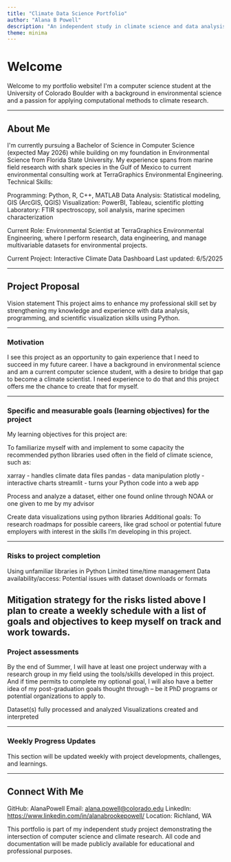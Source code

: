 ```yaml
---
title: "Climate Data Science Portfolio"
author: "Alana B Powell"
description: "An independent study in climate science and data analysis using Python"
theme: minima
---
```


# Welcome

Welcome to my portfolio website! I'm a computer science student at the University of Colorado Boulder with a background in environmental science and a passion for applying computational methods to climate research.

---

## About Me
I'm currently pursuing a Bachelor of Science in Computer Science (expected May 2026) while building on my foundation in Environmental Science from Florida State University. My experience spans from marine field research with shark species in the Gulf of Mexico to current environmental consulting work at TerraGraphics Environmental Engineering.
Technical Skills:

Programming: Python, R, C++, MATLAB
Data Analysis: Statistical modeling, GIS (ArcGIS, QGIS)
Visualization: PowerBI, Tableau, scientific plotting
Laboratory: FTIR spectroscopy, soil analysis, marine specimen characterization

Current Role: Environmental Scientist at TerraGraphics Environmental Engineering, where I perform research, data engineering, and manage multivariable datasets for environmental projects.

Current Project: Interactive Climate Data Dashboard
Last updated: 6/5/2025

---

## Project Proposal 
Vision statement
This project aims to enhance my professional skill set by strengthening my knowledge and experience with data analysis, programming, and scientific visualization skills using Python. 

---

### Motivation
I see this project as an opportunity to gain experience that I need to succeed in my future career. I have a background in environmental science and am a current computer science student, with a desire to bridge that gap to become a climate scientist. I need experience to do that and this project offers me the chance to create that for myself. 

---

### Specific and measurable goals (learning objectives) for the project
My learning objectives for this project are: 

To familiarize myself with and implement to some capacity the recommended python libraries used often in the field of climate science, such as: 	

xarray - handles climate data files 
pandas - data manipulation
plotly - interactive charts
streamlit - turns your Python code into a web app

Process and analyze a dataset, either one found online through NOAA or one given to me by my advisor

  Create data visualizations using python libraries 
  Additional goals: To research roadmaps for possible careers, like grad school or potential future employers with interest in the skills I’m developing in this project. 

---

### Risks to project completion
Using unfamiliar libraries in Python 
Limited time/time management 
Data availability/access: Potential issues with dataset downloads or formats


Mitigation strategy for the risks listed above
I plan to create a weekly schedule with a list of goals and objectives to keep myself on track and work towards. 
---
### Project assessments 
By the end of Summer, I will have at least one project underway with a research group in my field using the tools/skills developed in this project. And if time permits to complete my optional goal, I will also have a better idea of my post-graduation goals thought through – be it PhD programs or potential organizations to apply to.

Dataset(s) fully processed and analyzed
Visualizations created and interpreted

---
### Weekly Progress Updates
This section will be updated weekly with project developments, challenges, and learnings.

---

## Connect With Me

GitHub: AlanaPowell
Email: alana.powell@colorado.edu
LinkedIn: https://www.linkedin.com/in/alanabrookepowell/
Location: Richland, WA


This portfolio is part of my independent study project demonstrating the intersection of computer science and climate research. All code and documentation will be made publicly available for educational and professional purposes.

